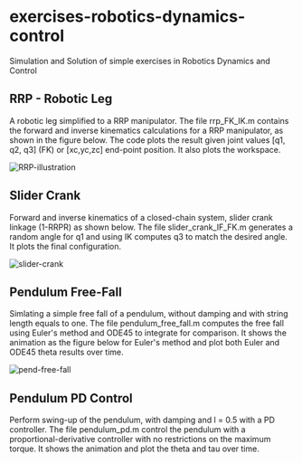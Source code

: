 # exercises-robotics-dynamics-control
Simulation and Solution of simple exercises in Robotics Dynamics and Control

## RRP - Robotic Leg
A robotic leg simplified to a RRP manipulator. The file rrp_FK_IK.m contains the forward and inverse kinematics calculations for a RRP manipulator, as shown in the figure below. The code plots the result given joint values [q1, q2, q3] (FK) or [xc,yc,zc] end-point position. It also plots the workspace.

![RRP-illustration](https://github.com/CaioContiG/exercises-robotics-dynamics-control/assets/41450841/b58cbd83-c3e9-4b93-b1dd-855d98fae958)

## Slider Crank
Forward and inverse kinematics of a closed-chain system, slider crank linkage (1-RRPR) as shown below. The file slider_crank_IF_FK.m generates a random angle for q1 and using IK computes q3 to match the desired angle. It plots the final configuration.

![slider-crank](https://github.com/CaioContiG/exercises-robotics-dynamics-control/assets/41450841/ba019780-dd46-4a4f-b84c-3550a4823d32)


## Pendulum Free-Fall
Simlating a simple free fall of a pendulum, without damping and with string length equals to one. The file pendulum_free_fall.m computes the free fall using Euler's method and ODE45 to integrate for comparison. It shows the animation as the figure below for Euler's method and plot both Euler and ODE45 theta results over time.

![pend-free-fall](https://github.com/CaioContiG/exercises-robotics-dynamics-control/assets/41450841/2c1dfa00-0a79-47e9-b0cb-0c45189c9750)

## Pendulum PD Control
Perform swing-up of the pendulum, with damping and l = 0.5 with a PD controller. The file pendulum_pd.m control the pendulum with a proportional-derivative controller with no restrictions on the maximum torque. It shows the animation and plot the theta and tau over time.

